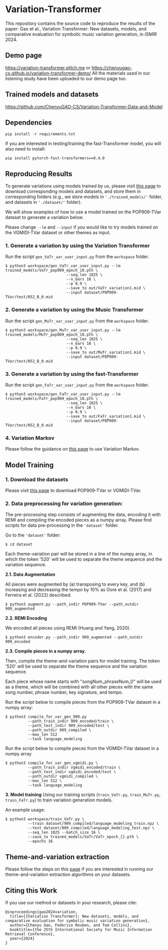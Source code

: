 # Variation-Transformer
This repository contains the source code to reproduce the results of the paper: Gao et al., Variation Transformer: New datasets, models, and comparative evaluation for symbolic music variation generation, in _ISMIR_ 2024.

## Demo page
https://variation-transformer.glitch.me
or
https://chenyugao-cs.github.io/variation-transformer-demo/
All the materials used in our listening study have been uploaded to our demo page too. 

## Trained models and datasets
https://github.com/ChenyuGAO-CS/Variation-Transformer-Data-and-Model

## Dependencies
```
pip install -r requirements.txt
```

If you are interested in testing/training the fast-Transformer model, you will also need to install: 
```
pip install pytorch-fast-transformers==0.4.0
```

## Reproducing Results
To generate variations using models trained by us, please visit [this page](https://github.com/ChenyuGAO-CS/Variation-Transformer-Data-and-Model) to download corresponding models and datasets, and store them in corresponding folders (e.g., we store models in ```'./trained_models/'``` folder, and datasets in ```'./dataset/'``` folder). 

We will show examples of how to use a model trained on the POP909-TVar dataset to generate a variation below. 

Please change ```--lm``` and ```--input``` if you would like to try models trained on the VGMIDI-TVar dataset or other themes as input. 

### 1. Generate a variation by using the Variation Transformer
Run the script ```gen_VaTr_var_user_input.py``` from the ```workspace``` folder. 

```
$ python3 workspace/gen_VaTr_var_user_input.py --lm trained_models/VaTr_pop909_epoch_10.pth \ 
                           --seq_len 1025 \ 
                           --n_bars 16 \
                           --p 0.9 \
                           --save_to out/VaTr_variation1.mid \
                           --input dataset/POP909-TVar/test/052_B_0.mid
```

### 2. Generate a variation by using the Music Transformer
Run the script ```gen_MuTr_var_user_input.py``` from the ```workspace``` folder. 

```
$ python3 workspace/gen_MuTr_var_user_input.py --lm trained_models/MuTr_pop909_epoch_10.pth \ 
                           --seq_len 1025 \ 
                           --n_bars 16 \
                           --p 0.9 \
                           --save_to out/MuTr_variation1.mid \
                           --input dataset/POP909-TVar/test/052_B_0.mid
```

### 3. Generate a variation by using the fast-Transformer
Run the script ```gen_FaTr_var_user_input.py``` from the ```workspace``` folder. 

```
$ python3 workspace/gen_FaTr_var_user_input.py --lm trained_models/FaTr_pop909_epoch_10.pth \ 
                           --seq_len 1025 \ 
                           --n_bars 16 \
                           --p 0.9 \
                           --save_to out/FaTr_variation1.mid \
                           --input dataset/POP909-TVar/test/052_B_0.mid
```
### 4. Variation Markov
Please follow the guidance on [this page](https://github.com/ChenyuGAO-CS/Variation-Markov) to use Variation Markov.

## Model Training
### 1. Download the datasets
Please visit [this page](https://github.com/ChenyuGAO-CS/Variation-Transformer-Data-and-Model) to download POP909-TVar or VGMIDI-TVar. 

### 2. Data preprocessing for variation generation:

The pre-processing step consists of augmenting the data, encoding it with REMI and compiling the encoded pieces as a numpy array. 
Please find scripts for data pre-processing in the ```'dataset'``` folder.

Go to the ```'dataset'``` folder:

```
$ cd dataset
```

Each theme-variation pair will be stored in a line of the numpy array, in which the token '520' will be used to separate the theme sequence and the variation sequence. 

**2.1. Data Augmentation**

All pieces were augmented by (a) transposing to every key, and (b) increasing and decreasing the tempo by 10% as Oore et al. (2017) and Ferreira et al. (2022) described.

```
$ python3 augment.py --path_indir POP909-TVar --path_outdir 909_augmented
```

**2.2. REMI Encoding**

We encoded all pieces using REMI (Huang and Yang, 2020).

```
$ python3 encoder.py --path_indir 909_augmented --path_outdir 909_encoded
```

**2.3. Compile pieces in a numpy array.**

Then, compile the theme-and-variation pairs for model training. The token '520' will be used to separate the theme sequence and the variation sequence. 

Each piece whose name starts with "songNum_phraseNum_0" will be used as a theme, which will be combined with all other pieces with the same song number, phrase number, key signature, and tempo. 

Run the script below to compile pieces from the POP909-TVar dataset in a numpy array:

```
$ python3 compile_for_var_gen_909.py
          --path_train_indir 909_encoded/train \
          --path_test_indir 909_encoded/test \
          --path_outdir 909_compiled \
          --max_len 512
          --task language_modeling
```

Run the script below to compile pieces from the VGMIDI-TVar dataset in a numpy array

```
$ python3 compile_for_var_gen_vgmidi.py \
          --path_train_indir vgmidi_encoded/train \
          --path_test_indir vgmidi_encoded/test \
          --path_outdir vgmidi_compiled \
          --max_len 512 \
          --task language_modeling
```

**3. Model training**
Using our training scripts (```train_VaTr.py```, ```train_MuTr.py```, ```train_FaTr.py```) to train variation generation models.

An example usage:
```
$ python3 workspace/train_VaTr.py \
          --train dataset/909_compiled/language_modeling_train.npz \
          --test dataset/909_compiled/language_modeling_test.npz \
          --seq_len 1025 --batch_size 16 \
          --save_to trained_models/VaTr/VaTr_epoch_{}.pth \
          --epochs 16
```


## Theme-and-variation extraction
Please follow the steps on this [page](https://github.com/ChenyuGAO-CS/theme-variation-data-preprocessing) if you are interested in running our theme-and-variation extraction algorithms on your datasets.

## Citing this Work
If you use our method or datasets in your research, please cite:
```
@inproceedings{gao2024variation,
  title={{Variation Transformer}: New datasets, models, and comparative evaluation for symbolic music variation generation},
  author={Chenyu Gao, Federico Reuben, and Tom Collins},
  booktitle={the 25th International Society for Music Information Retrieval Conference},
  year={2024}
}
```
